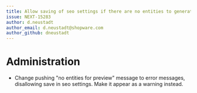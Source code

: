 ```yaml
---
title: Allow saving of seo settings if there are no entities to generate previews for
issue: NEXT-15283
author: d.neustadt
author_email: d.neustadt@shopware.com 
author_github: dneustadt
---
```

# Administration
* Change pushing "no entities for preview" message to error messages, disallowing save in seo settings. Make it appear as a warning instead.
